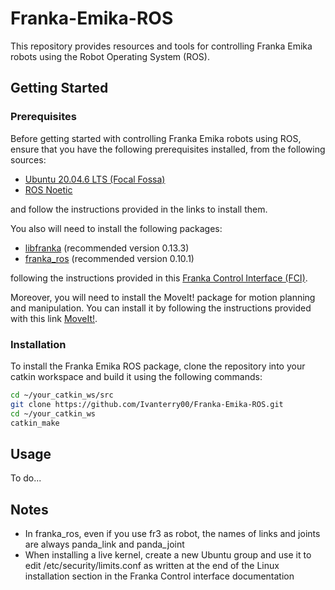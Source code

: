 # Franka-Emika-ROS

This repository provides resources and tools for controlling Franka Emika robots using the Robot Operating System (ROS). 

## Getting Started
### Prerequisites

Before getting started with controlling Franka Emika robots using ROS, ensure that you have the following prerequisites installed, from the following sources:

- [Ubuntu 20.04.6 LTS (Focal Fossa)](https://releases.ubuntu.com/focal/)  
- [ROS Noetic](https://wiki.ros.org/noetic/Installation/Ubuntu)

and follow the instructions provided in the links to install them.

You also will need to install the following packages:

- [libfranka](https://github.com/frankaemika/libfranka) (recommended version 0.13.3)
- [franka_ros](https://github.com/frankaemika/franka_ros) (recommended version 0.10.1)

following the instructions provided in this [Franka Control Interface (FCI)](https://frankaemika.github.io/docs/installation_linux.html).

Moreover, you will need to install the MoveIt! package for motion planning and manipulation. You can install it by following the instructions provided with this link [MoveIt!](https://ros-planning.github.io/moveit_tutorials/doc/getting_started/getting_started.html).

### Installation

To install the Franka Emika ROS package, clone the repository into your catkin workspace and build it using the following commands:

```bash
cd ~/your_catkin_ws/src
git clone https://github.com/Ivanterry00/Franka-Emika-ROS.git
cd ~/your_catkin_ws
catkin_make
```

## Usage

To do... 


## Notes
- In franka_ros, even if you use fr3 as robot, the names of links and joints are always panda_link and panda_joint
- When installing a live kernel, create a new Ubuntu group and use it to edit /etc/security/limits.conf as written at the end of the Linux installation section in the Franka Control interface documentation